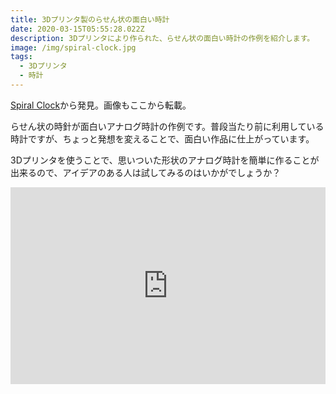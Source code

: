 ```yaml
---
title: 3Dプリンタ製のらせん状の面白い時計
date: 2020-03-15T05:55:28.022Z
description: 3Dプリンタにより作られた、らせん状の面白い時計の作例を紹介します。
image: /img/spiral-clock.jpg
tags:
  - 3Dプリンタ
  - 時計
---
```

[Spiral Clock](https://hackaday.io/project/168890-spiral-clock)から発見。画像もここから転載。

らせん状の時針が面白いアナログ時計の作例です。普段当たり前に利用している時計ですが、ちょっと発想を変えることで、面白い作品に仕上がっています。

3Dプリンタを使うことで、思いついた形状のアナログ時計を簡単に作ることが出来るので、アイデアのある人は試してみるのはいかがでしょうか？

<iframe width="100%" height="315" src="https://www.youtube.com/embed/bPkMz-nRuTs" frameborder="0" allow="accelerometer; autoplay; clipboard-write; encrypted-media; gyroscope; picture-in-picture" allowfullscreen></iframe>
